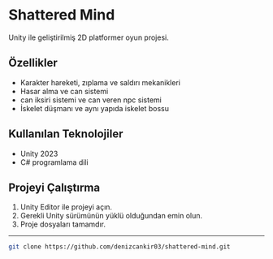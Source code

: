 # Shattered Mind

Unity ile geliştirilmiş 2D platformer oyun projesi.

## Özellikler

- Karakter hareketi, zıplama ve saldırı mekanikleri
- Hasar alma ve can sistemi
- can iksiri sistemi ve can veren npc sistemi
- İskelet düşmanı ve aynı yapıda iskelet bossu

## Kullanılan Teknolojiler

- Unity 2023
- C# programlama dili

## Projeyi Çalıştırma

1. Unity Editor ile projeyi açın.
2. Gerekli Unity sürümünün yüklü olduğundan emin olun.
3. Proje dosyaları tamamdır.

---



```bash
git clone https://github.com/denizcankir03/shattered-mind.git
